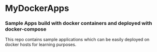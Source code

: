# MyDockerApps
### Sample Apps build with docker containers and deployed with docker-compose

This repo contains sample applications which can be easily deployed on docker hosts for learning purposes.

